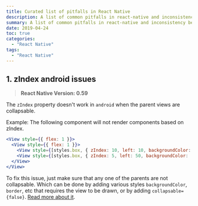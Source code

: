 ```yaml
---
title: Curated list of pitfalls in React Native
description: A list of common pitfalls in react-native and inconsistency between android and ios
summary: A list of common pitfalls in react-native and inconsistency between android and ios
date: 2019-04-24
toc: true
categories:
  - "React Native"
tags:
  - "React Native"
---
```

## 1. zIndex android issues
> **React Native Version: 0.59**

The `zIndex` property doesn't work in `android` when the
parent views are collapsable.

Example:
The following component will not render components based
on zIndex.
```jsx
<View style={{ flex: 1 }}>
  <View style={{ flex: 1 }}>
    <View style={[styles.box, { zIndex: 10, left: 10, backgroundColor: 'green' }]} />
    <View style={[styles.box, { zIndex: 5, left: 50, backgroundColor: 'red' } ]} />
  </View>
</View>
```
To fix this issue, just make sure that any one of the parents
are not collapsable. Which can be done by adding various
styles `backgroundColor`, `border`, etc that requires the view
to be drawn, or by adding `collapsable={false}`. [Read more about it](https://facebook.github.io/react-native/docs/view#collapsable).
